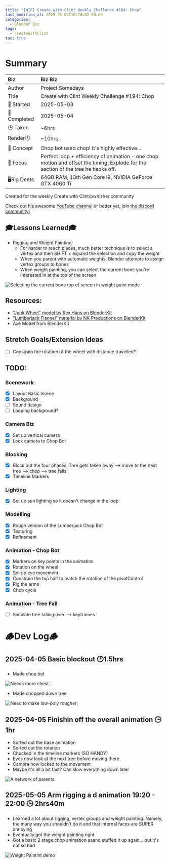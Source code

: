 ```yaml
---
title: "[WIP] Create with Clint Weekly Challenge #194: Chop"
last_modified_at: 2025-05-03T16:20:02-05:00
categories:
  - Blender Biz
tags:
  - CreateWithClint
toc: true
---
```


<!-- # The Final Result -->
<!-- [![Watch the video](https://img.youtube.com/vi/4eS8dGd9_TI/maxresdefault.jpg)](https://youtu.be/4eS8dGd9_TI) -->

# Summary

| Biz             | Biz Biz                               |
|:--------        | :---------                                |
| Author          | Project Somedays                      |
| Title           | Create with Clint Weekly Challenge #194: Chop |
| 📅 Started      | 2025-05-03        |
| 📅 Completed    | 2025-05-04        |
| 🕒 Taken        | ~6hrs                                  |
| Render🕒        | ~10hrs          |
| 🤯 Concept      | Chop bot used chop! It's highly effective...   |
| 🔎 Focus        | Perfect loop + efficiency of animation - one chop motion and offset the timing. Explode for the section of the tree he hacks off. |
| 🖥️Rig Deets     | 64GB RAM, 13th Gen Core i9, NVIDIA GeForce GTX 4060 Ti |

Created for the weekly Create with Clint/pwnisher community

Check out his awesome [YouTube channel](https://www.youtube.com/c/pwnisher) or better yet, join [the discord community!](https://discord.com/channels/673719770410909696/688444060737994785/922141725944872980)

## 🎓Lessons Learned🎓
- Rigging and Weight Painting:
  - For harder to reach places, much better technique is to select a vertex and then SHIFT + expand the selection and copy the weight
  - When you parent with automatic weights, Blender attempts to assign vertex groups to bones
  - When weight painting, you can select the current bone you're interested in at the top of the screen

![Selecting the current bone top of screen in weight paint mode](/assets/images/2025-05-05_Chop_SelectingWeightPaint.png "Took me WAY too long to find this")


## Resources:
- ["Junk Wheel" model by Rex Hans on BlenderKit](https://www.blenderkit.com/asset-gallery-detail/16c92522-68f7-4a86-acea-de5ab230e70c/)
- ["Lumberjack Flannel" material by NK Productions on BlenderKit](https://www.blenderkit.com/asset-gallery-detail/116973d9-ca12-439b-9200-f114d59d067e/)
- Axe Model from BlenderKit

## Stretch Goals/Extension Ideas
- [ ] Constrain the rotation of the wheel with distance travelled?

## TODO:
### Scenework
- [x] Layout Basic Scene
- [x] Background
- [ ] Sound design
- [ ] Looping background?

### Camera Biz
- [x] Set up vertical camera
- [x] Lock camera to Chop Bot

### Blocking
- [x] Block out the four phases: Tree gets taken away --> move to the next tree --> chop --> tree falls
- [x] Timeline Markers

### Lighting
- [x] Set up sun lighting so it doesn't change in the loop

### Modelling
- [x] Rough version of the Lumberjack Chop Bot
- [x] Texturing
- [x] Refinement

### Animation - Chop Bot

- [x] Markers on key points in the animation
- [x] Rotation on the wheel
- [x] Set up eye movement
- [x] Constrain the top half to match the rotation of the pivotControl
- [x] Rig the arms
- [x] Chop cycle

### Animation - Tree Fall
- [ ] Simulate tree falling over --> keyframes


# 🪵Dev Log🪵

## 2025-04-05 Basic blockout 🕒1.5hrs
  - Made chop bot  
  
  ![Needs more chest...](/assets/images/2025-05-03_ChopBot.png "I doubt the final version will be radically different")

  - Made chopped down tree
  
  ![Need to make low-poly rougher](/assets/images/2025-05-03_ChopBotTree.png "Is pencil?");

## 2025-04-05 Finishin off the overall animation  🕒1hr
  - Sorted out the base animation
  - Sorted out the rotation
  - Chucked in the timeline markers (SO HANDY)
  - Eyes now look at the next tree before moving there
  - Camera now locked to the movement
  - Maybe it's all a bit fast? Can slow everything down later

![A network of parents](/assets/images/2025-05-04_LotsOfParents.png "Hmmm I wonder how people usually manage a network of parents like this...")

## 2025-05-05 Arm rigging a d animation 19:20 - 22:00 🕒 2hrs40m 
- Learned a lot about rigging, vertex groups and weight painting. Namely, the many way you shouldn't do it and that internal faces are SUPER annoying
- Eventually got the weight painting right
- Got a basic 2 stage chop animation aaand stuffed it up again... but it's not so bad

![Weight Paintint demo](/assets/images/2025-05-05_Chop_WeightPaintingNotMyFave.png)
